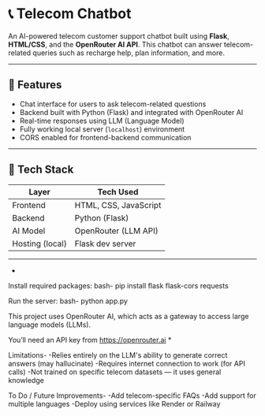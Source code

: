 # 📞 Telecom Chatbot

An AI-powered telecom customer support chatbot built using **Flask**, **HTML/CSS**, and the **OpenRouter AI API**. This chatbot can answer telecom-related queries such as recharge help, plan information, and more.

---

## 🚀 Features

- Chat interface for users to ask telecom-related questions
- Backend built with Python (Flask) and integrated with OpenRouter AI
- Real-time responses using LLM (Language Model)
- Fully working local server (`localhost`) environment
- CORS enabled for frontend-backend communication

---

## 🧠 Tech Stack

| Layer        | Tech Used             |
|--------------|------------------------|
| Frontend     | HTML, CSS, JavaScript  |
| Backend      | Python (Flask)         |
| AI Model     | OpenRouter (LLM API)   |
| Hosting (local)| Flask dev server     |

---
*
Install required packages:
bash-
pip install flask flask-cors requests

Run the server:
bash-
python app.py

This project uses OpenRouter AI, which acts as a gateway to access large language models (LLMs).

You’ll need an API key from https://openrouter.ai
*

Limitations-
-Relies entirely on the LLM's ability to generate correct answers (may hallucinate)
-Requires internet connection to work (for API calls)
-Not trained on specific telecom datasets — it uses general knowledge

To Do / Future Improvements-
-Add telecom-specific FAQs
-Add support for multiple languages
-Deploy using services like Render or Railway
